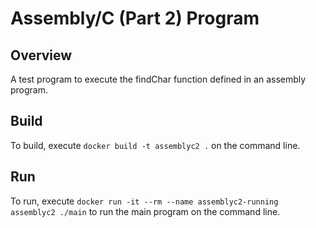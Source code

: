 # Assembly/C (Part 2) Program

## Overview

A test program to execute the findChar function defined in an assembly program.

## Build

To build, execute `docker build -t assemblyc2 .` on the command line.

## Run

To run, execute `docker run -it --rm --name assemblyc2-running assemblyc2 ./main` to run the main program on the command line.

